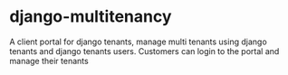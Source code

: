 # django-multitenancy
A client portal for django tenants, manage multi tenants using django tenants and django tenants users. Customers can login to the portal and manage their tenants
